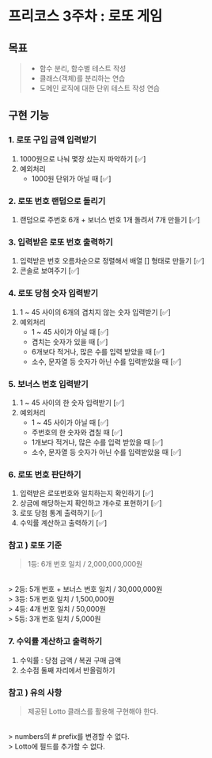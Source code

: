 프리코스 3주차 : 로또 게임
======================

## 목표 ##

> - 함수 분리, 함수별 테스트 작성
> - 클래스(객체)를 분리하는 연습
> - 도메인 로직에 대한 단위 테스트 작성 연습

## 구현 기능 ##

### 1. 로또 구입 금액 입력받기

1) 1000원으로 나눠 몇장 샀는지 파악하기 [✅]
2) 예외처리
    - 1000원 단위가 아닐 때 [✅]

### 2. 로또 번호 랜덤으로 돌리기

1) 랜덤으로 주번호 6개 + 보너스 번호 1개 돌려서 7개 만들기 [✅]

### 3. 입력받은 로또 번호 출력하기

1) 입력받은 번호 오름차순으로 정렬해서 배열 [] 형태로 만들기 [✅]
2) 콘솔로 보여주기 [✅]

### 4. 로또 당첨 숫자 입력받기

1) 1 ~ 45 사이의 6개의 겹치지 않는 숫자 입력받기 [✅]
2) 예외처리
    - 1 ~ 45 사이가 아닐 때 [✅]
    - 겹치는 숫자가 있을 때 [✅]
    - 6개보다 적거나, 많은 수를 입력 받았을 때 [✅]
    - 소수, 문자열 등 숫자가 아닌 수를 입력받았을 때 [✅]

### 5. 보너스 번호 입력받기

1) 1 ~ 45 사이의 한 숫자 입력받기 [✅]
2) 예외처리
    - 1 ~ 45 사이가 아닐 때 [✅]
    - 주번호의 한 숫자와 겹칠 때 [✅]
    - 1개보다 적거나, 많은 수를 입력 받았을 때 [✅]
    - 소수, 문자열 등 숫자가 아닌 수를 입력받았을 때 [✅]

### 6. 로또 번호 판단하기

1) 입력받은 로또번호와 일치하는지 확인하기 [✅]
2) 상금에 해당하는지 확인하고 개수로 표현하기 [✅]
3) 로또 당첨 통계 출력하기 [✅]
4) 수익률 계산하고 출력하기 [✅]

### 참고 ) 로또 기준 ### 

> 1등: 6개 번호 일치 / 2,000,000,000원
<br/>
> 2등: 5개 번호 + 보너스 번호 일치 / 30,000,000원
<br/>
> 3등: 5개 번호 일치 / 1,500,000원
<br/>
> 4등: 4개 번호 일치 / 50,000원
<br/>
> 5등: 3개 번호 일치 / 5,000원

### 7. 수익률 계산하고 출력하기

1) 수익률 : 당첨 금액 / 복권 구매 금액
2) 소수점 둘째 자리에서 반올림하기

### 참고 ) 유의 사항 ### 

> 제공된 Lotto 클래스를 활용해 구현해야 한다.
<br/>
> numbers의 # prefix를 변경할 수 없다.
<br/>
> Lotto에 필드를 추가할 수 없다.
